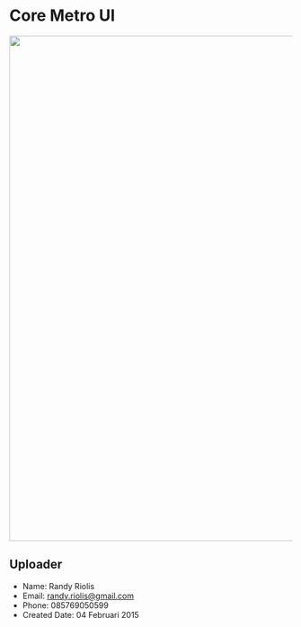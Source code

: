 # Core Metro UI
<img src="https://raw.github.com/r4nd1/template-core-metro-ui/master/screenshot.png" width="900">

## Uploader
* Name: Randy Riolis
* Email: randy.riolis@gmail.com
* Phone: 085769050599
* Created Date: 04 Februari 2015
